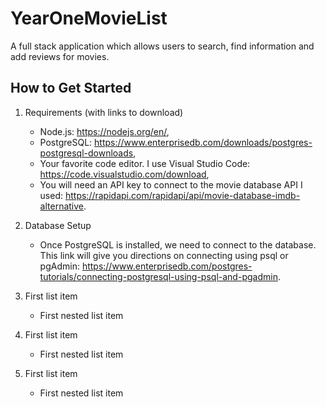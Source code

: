 # YearOneMovieList
A full stack application which allows users to search, find information and add reviews for movies.

## How to Get Started 

1.  Requirements (with links to download)
     - Node.js: https://nodejs.org/en/,
     - PostgreSQL: https://www.enterprisedb.com/downloads/postgres-postgresql-downloads,
     - Your favorite code editor.  I use Visual Studio Code:  https://code.visualstudio.com/download,
     - You will need an API key to connect to the movie database API I used:  https://rapidapi.com/rapidapi/api/movie-database-imdb-alternative.

2. Database Setup
     - Once PostgreSQL is installed, we need to connect to the database.  This link will give you directions on connecting using psql or pgAdmin:  https://www.enterprisedb.com/postgres-tutorials/connecting-postgresql-using-psql-and-pgadmin.
        




























100. First list item
     - First nested list item

100. First list item
     - First nested list item

100. First list item
     - First nested list item
